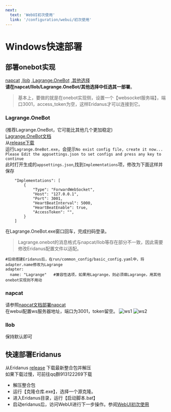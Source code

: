 ```yaml
---
next:
  text: 'WebUI初次使用'
  link: '/configuration/webui/初次使用'
---
```


# Windows快速部署

## 部署onebot实现    
[napcat](https://napneko.github.io/)  ,[llob](https://llonebot.github.io/zh-CN/guide/getting-started)  ,[Lagrange.OneBot](https://lagrangedev.github.io/Lagrange.Doc/v1/Lagrange.OneBot/Config/)  ,[其他选择](https://onebot.dev/ecosystem.html#onebot-%E5%AE%9E%E7%8E%B0-1)     
**请在napcat/llob/Lagrange.OneBot/其他选择中任选其一部署**。    
> 基本上，要做的就是在onebot实现侧，设置一个【websocket服务端】，端口3001，access_token为空，这样Eridanus才可以连接到它。
> 
### Lagrange.OneBot
(推荐Lagrange.OneBot，它可能比其他几个更加稳定)    
[Lagrange.OneBot文档](https://lagrangedev.github.io/Lagrange.Doc/v1/Lagrange.OneBot/Config/)     
从[release下载](https://github.com/LagrangeDev/Lagrange.Core/releases)     
运行`Lagrange.OneBot.exe`，会提示`No exist config file, create it now...
Please Edit the appsettings.json to set configs and press any key to continue`    
此时打开生成的`appsettings.json`,找到`Implementations`项，修改为下面这样并保存       
```
    "Implementations": [
        {
            "Type": "ForwardWebSocket",
            "Host": "127.0.0.1",
            "Port": 3001,
            "HeartBeatInterval": 5000,
            "HeartBeatEnable": true,
            "AccessToken": "",
        }
    ]
```
在Lagrange.OneBot.exe窗口回车，完成扫码登录。   
> Lagrange.onebot的消息格式与napcat/llob等存在部分不一致，因此需要修改Eridanus配置文件以适配。    
```
#后续搭建Eridanus后，在run/common_config/basic_config.yaml中，将adapter.name修改为Lagrange
adapter:
  name: "Lagrange"   #兼容性选项，如果用Lagrange，则必须填Lagrange，用其他onebot实现则不用动
```
### napcat
请参照[napcat文档部署napcat](https://napneko.pages.dev/)     
在webui配置ws服务器地址，端口为3001，token留空。
![ws1](/img_1.png)
![ws2](/img_2.png)
### llob
保持默认即可
## 快速部署Eridanus
从Eridanus [release](https://github.com/avilliai/Eridanus/releases) 下载最新整合包并解压  
如果下载过慢，可前往qq群913122269下载  
- 解压整合包
- 运行【克隆仓库.exe】，选择一个源克隆。
- 进入Eridanus目录，运行【启动脚本.bat】
- 启动eridanus后，访问WebUI进行下一步操作。参阅[WebUI初次使用](/configuration/webui/初次使用.md)
